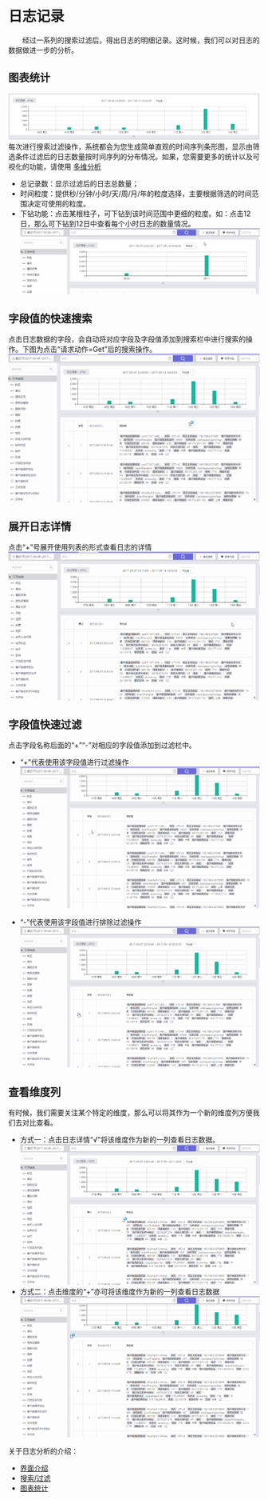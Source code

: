 # 日志记录
&emsp;&emsp;经过一系列的搜索过滤后，得出日志的明细记录。这时候，我们可以对日志的数据做进一步的分析。

## 图表统计
  ![](/assets/log/chart-1.png)
每次进行搜索过滤操作，系统都会为您生成简单直观的时间序列条形图，显示由筛选条件过滤后的日志数量按时间序列的分布情况。如果，您需要更多的统计以及可视化的功能，请使用 [多维分析](analytics/data-index.md)

* 总记录数：显示过滤后的日志总数量；
* 时间粒度：提供秒/分钟/小时/天/周/月/年的粒度选择，主要根据筛选的时间范围决定可使用的粒度。
* 下钻功能：点击某根柱子，可下钻到该时间范围中更细的粒度。如：点击12日，那么可下钻到12日中查看每个小时日志的数量情况。
  ![](/assets/log/log-6.gif)

## 字段值的快速搜索
点击日志数据的字段，会自动将对应字段及字段值添加到搜索栏中进行搜索的操作。下图为点击“请求动作=Get”后的搜索操作。
  ![](/assets/log/log-7.gif)

## 展开日志详情
点击“+”号展开使用列表的形式查看日志的详情
 ![](/assets/log/log-8.gif)

## 字段值快速过滤
	
点击字段名称后面的“+”“-”对相应的字段值添加到过滤栏中。
* “+”代表使用该字段值进行过滤操作
  ![](/assets/log/log-9.gif)

* “-”代表使用该字段值进行排除过滤操作
 ![](/assets/log/log-10.gif)

## 查看维度列
有时候，我们需要关注某个特定的维度，那么可以将其作为一个新的维度列方便我们去对比查看。
* 方式一：点击日志详情“√”将该维度作为新的一列查看日志数据。
 ![](/assets/log/log-11.gif)
* 方式二：点击维度的“+”亦可将该维度作为新的一列查看日志数据
 ![](/assets/log/log-12.gif)



 关于日志分析的介绍：
* [界面介绍](log-index.md#intro)
* [搜索/过滤](search.md)
* [图表统计](log.md#graphic)
